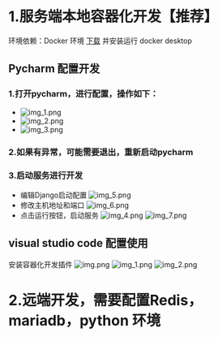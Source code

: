 # 1.服务端本地容器化开发【推荐】

环境依赖：Docker 环境 [下载](https://www.docker.com) 并安装运行 docker desktop

## Pycharm 配置开发

### 1.打开pycharm，进行配置，操作如下：

- ![img_1.png](img_1.png)
- ![img_2.png](img_2.png)
- ![img_3.png](img_3.png)

### 2.如果有异常，可能需要退出，重新启动pycharm

### 3.启动服务进行开发

- 编辑Django启动配置
  ![img_5.png](img_5.png)
- 修改主机地址和端口
  ![img_6.png](img_6.png)
- 点击运行按钮，启动服务
  ![img_4.png](img_4.png)
  ![img_7.png](img_7.png)

## visual studio code 配置使用

安装容器化开发插件
![img.png](vscode/img.png)
![img_1.png](vscode/img_1.png)
![img_2.png](vscode/img_2.png)

# 2.远端开发，需要配置Redis，mariadb，python 环境